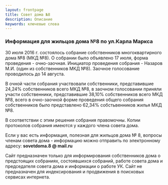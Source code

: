 ```yaml
---
layout: frontpage
title: Совет дома №8
description: Описание
keywords: ключевые слова
---
```


### Информация для жильцов дома №8 по ул.Карла Маркса

30 июля 2016 г. состоялось собрание собственников многоквартирного дома №8 (МКД №8). О собрании было объявлено 17 июля, форма проведения - очно-заочная. Инициатор проведения собрания - Назаров М.И. (один из собственников МКД №8). Заочное голосование проводилось до 14 августа.

В очной части собрания участвовали собственники, представившие 24,24% собственников всего МКД №8, в заочном голосовании приняли участи собственники, представившие 38,10% собственников всего МКД №8, всего в очно-заочной форме проведения общего собрания собственников было представлено 62,34% собстьвенников жилья МКД №8.

В соответствии с этим решения собрания правомочны. Копии протоколов собрания имеются у каждого члена совета дома.

Если у вас есть информация, полезная для жильцов дома № 8, вопросы членам совета дома - информацию можно отправить по электронному адресу: **sovetdoma.8 @ mail.ru**

Сайт предназначен только для информирования собственников дома о предстоящих собраниях, состоявшихся собраний, работе совета дома и председателя совета дома и информации о работе УК. Сайт не предназначен для индексирования и продвижения в поисковых сервисах интернета.

